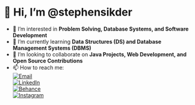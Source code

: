 # 👋 Hi, I’m @stephensikder  

- 👀 I’m interested in **Problem Solving, Database Systems, and Software Development**  
- 🌱 I’m currently learning **Data Structures (DS) and Database Management Systems (DBMS)**  
- 💞️ I’m looking to collaborate on **Java Projects, Web Development, and Open Source Contributions**  
- 📫 How to reach me:  
   [![Email](https://img.shields.io/badge/Email-stephensikder%40gmail.com-red?style=for-the-badge&logo=gmail)](mailto:stephensikder@gmail.com)  
   [![LinkedIn](https://img.shields.io/badge/LinkedIn-Stephen%20Sikder-blue?style=for-the-badge&logo=linkedin)](https://www.linkedin.com/in/stephen-sikder-b72925299)  
   [![Behance](https://img.shields.io/badge/Behance-Portfolio-informational?style=for-the-badge&logo=behance)](https://www.behance.net/19a62faestephen)  
   [![Instagram](https://img.shields.io/badge/Instagram-argho.04-pink?style=for-the-badge&logo=instagram)](https://www.instagram.com/argho.04?utm_source=qr&igsh=N3hwcXVzdzBub2F1)  

<!---
stephensikder/stephensikder is a ✨ special ✨ repository because its `README.md` (this file) appears on your GitHub profile.
You can click the Preview link to take a look at your changes.
--->
